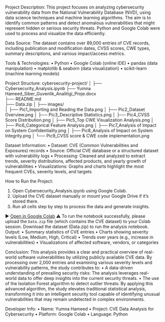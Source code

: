 Project Description:
This project focuses on analyzing cybersecurity vulnerability data from the National Vulnerability Database (NVD), using data science techniques and machine learning algorithms. The aim is to identify common patterns and detect anomalous vulnerabilities that might represent hidden or serious security threats. Python and Google Colab were used to process and visualize the data efficiently.

Data Source:
The dataset contains over 89,000 entries of CVE records, including publication and modification dates, CVSS scores, CWE types, summary descriptions, and various impact/access metrics.

Tools & Technologies:
•	Python
•	Google Colab (online IDE)
•	pandas (data manipulation)
•	matplotlib & seaborn (data visualization)
•	scikit-learn (machine learning models)

Project Structure:
cybersecurity-project/
│
├── Cybersecurity_Analysis.ipynb
├── Yumna Hameed_Siber_Guvenlik_Analitigi_Proje.docx          
├── README.md                          
├── Data.zip
│
├── images/                            
│   ├── Pic1_Importing and Reading the Data.png
│   ├── Pic2_Dataset Overview.png
│   ├── Pic3_Descriptive Statistics.png
│   ├── Pic4_CVSS Score Distribution.png
│   ├── Pic5_Top CWE Visualization Analysis.png
│   ├── Pic6_Categorical Feature Analysis.png
│   ├── Pic7_Analysis of Impact on System Confidentiality.png
│   ├── Pic8_Analysis of Impact on System Integrity.png
│   └── Pic9_CVSS score & CWE code implementation.png

Dataset Information:
•	Dataset: CVE (Common Vulnerabilities and Exposures) records
•	Source: Official CVE database or a structured dataset with vulnerability logs
•	Processing: Cleaned and analyzed to extract trends, severity distributions, affected products, and yearly growth of vulnerabilities
•	Visualizations: Graphs and charts highlight the most frequent CVEs, severity levels, and targets

How to Run the Project:
1.	Open Cybersecurity_Analysis.ipynb using Google Colab.
2.	Upload the CVE dataset manually or mount your Google Drive if it’s stored there.
3.	Run all cells step by step to process the data and generate insights.
   
▶️ [Open in Google Colab](https://colab.research.google.com/github/YumnaHa/cybersecurity-project/blob/main/Cybersecurity_Analysis.ipynb)
⚠️ To run the notebook successfully, please upload the `Data.zip` file (which contains the CVE dataset) to your Colab session.
Download the dataset (Data.zip) to run the analysis notebook.
Output:
•	Summary statistics of CVE entries
•	Charts showing severity levels (Low, Medium, High, Critical)
•	Trends over years (e.g., increase in vulnerabilities)
•	Visualizations of affected software, vendors, or categories

Conclusion:
This analysis provides a clear and practical overview of real-world software vulnerabilities by utilizing publicly available CVE data. By processing over 2,000 entries and examining various severity levels and vulnerability patterns, the study contributes to:
•	A data-driven understanding of prevailing security risks: The analysis leverages real-world data to offer deep insights into the current security threats.
•	The use of the Isolation Forest algorithm to detect outlier threats: By applying this advanced algorithm, the study elevates traditional statistical analysis, transforming it into an intelligent security tool capable of identifying unusual vulnerabilities that may remain undetected in complex environments.

Developer Info:
•	Name: Yumna Hameed
•	Project: CVE Data Analysis for Cybersecurity
•	Platform: Google Colab
•	Language: Python

